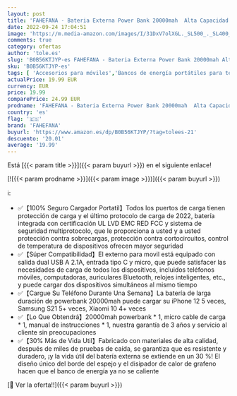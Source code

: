 ```yaml
---
layout: post
title: 'FAHEFANA - Bateria Externa Power Bank 20000mah  Alta Capacidad Bateria Portatil  2.1A Entrada Micro/Tipo C Doble Salida USB A  Power Bank USB C Compatible con iPhone 11 12 13 Samsung Xiaomi Huawei etc.'
date: 2022-09-24 17:04:51
image: 'https://m.media-amazon.com/images/I/31DxV7olXGL._SL500_._SL400_.jpg'
comments: true
category: ofertas
author: 'tole.es'
slug: 'B0B56KTJYP-es FAHEFANA - Bateria Externa Power Bank 20000mah Alta...'
sku: 'B0B56KTJYP-es'
tags: [ 'Accesorios para móviles','Bancos de energía portátiles para teléfonos móviles','Cargadores para móviles','Comunicación móvil y accesorios','Electrónica','fahefana','iphone','🇪🇸', ]
actualPrice: 19.99 EUR
currency: EUR
price: 19.99
comparePrice: 24.99 EUR
prodname: 'FAHEFANA - Bateria Externa Power Bank 20000mah  Alta Capacidad Bateria Portatil  2.1A Entrada Micro/Tipo C Doble Salida USB A  Power Bank USB C Compatible con iPhone 11 12 13 Samsung Xiaomi Huawei etc.'
country: 'es'
flag: '🇪🇸'
brand: 'FAHEFANA'
buyurl: 'https://www.amazon.es/dp/B0B56KTJYP/?tag=tolees-21'
descuento: '20.01'
average: '19.99'
---
```


Está [{{< param title >}}]({{< param buyurl >}}) en el siguiente enlace!

[![{{< param prodname >}}]({{< param image >}})]({{< param buyurl >}})

ℹ️:

- ✅【100% Seguro Cargador Portatil】Todos los puertos de carga tienen protección de carga y el último protocolo de carga de 2022, batería integrada con certificación UL LVD EMC RED FCC y sistema de seguridad multiprotocolo, que le proporciona a usted y a usted protección contra sobrecargas, protección contra cortocircuitos, control de temperatura de dispositivos ofrecen mayor seguridad
- ✅【Súper Compatibilidad】El externo para movil está equipado con salida dual USB A 2.1A, entrada tipo C y micro, que puede satisfacer las necesidades de carga de todos los dispositivos, incluidos teléfonos móviles, computadoras, auriculares Bluetooth, relojes inteligentes, etc., y puede cargar dos dispositivos simultáneos al mismo tiempo
- ✅【Cargue Su Teléfono Durante Una Semana】La batería de larga duración de powerbank 20000mah puede cargar su iPhone 12 5 veces, Samsung S21 5+ veces, Xiaomi 10 4+ veces
- ✅【Lo Que Obtendrá】20000mah powerbank * 1, micro cable de carga * 1, manual de instrucciones * 1, nuestra garantía de 3 años y servicio al cliente sin preocupaciones
- ✅【30% Más de Vida Util】Fabricado con materiales de alta calidad, después de miles de pruebas de caída, se garantiza que es resistente y duradero, ¡y la vida útil del batería externa se extiende en un 30 %! El diseño único del borde del espejo y el disipador de calor de grafeno hacen que el banco de energía ya no se caliente

[🛒 Ver la oferta!!]({{< param buyurl >}})
